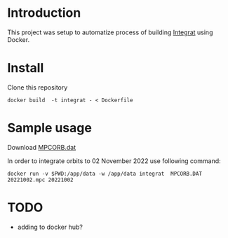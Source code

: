 # Introduction

This project was setup to automatize process of building [Integrat](https://www.projectpluto.com/pluto/integrat.htm) using Docker.

# Install

Clone this repository

`docker build  -t integrat - < Dockerfile`

# Sample usage

Download [MPCORB.dat](https://www.minorplanetcenter.net/iau/MPCORB/MPCORB.DAT)

In order to integrate orbits to 02 November 2022 use following command:

`docker run -v $PWD:/app/data -w /app/data integrat  MPCORB.DAT 20221002.mpc 20221002`

# TODO

- adding to docker hub?
